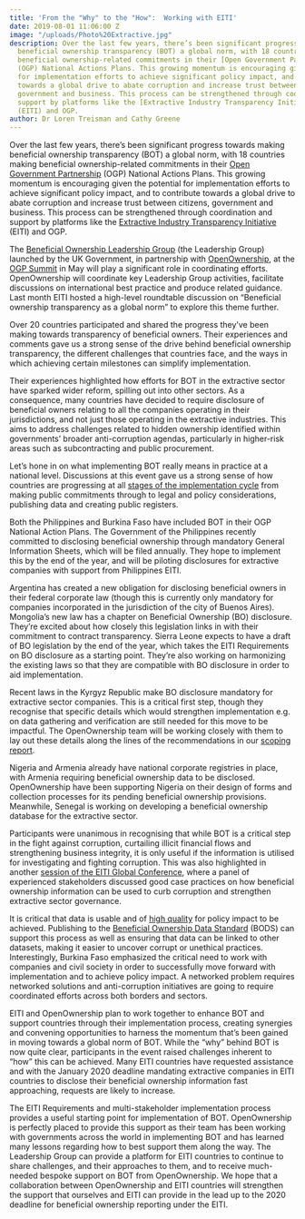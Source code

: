 ```yaml
---
title: 'From the "Why" to the "How":  Working with EITI'
date: 2019-08-01 11:06:00 Z
image: "/uploads/Photo%20Extractive.jpg"
description: Over the last few years, there’s been significant progress towards making
  beneficial ownership transparency (BOT) a global norm, with 18 countries making
  beneficial ownership-related commitments in their [Open Government Partnership](https://www.opengovpartnership.org/)
  (OGP) National Actions Plans. This growing momentum is encouraging given the potential
  for implementation efforts to achieve significant policy impact, and to contribute
  towards a global drive to abate corruption and increase trust between citizens,
  government and business. This process can be strengthened through coordination and
  support by platforms like the [Extractive Industry Transparency Initiative](https://eiti.org/)
  (EITI) and OGP.
author: Dr Loren Treisman and Cathy Greene
---
```


Over the last few years, there’s been significant progress towards making beneficial ownership transparency (BOT) a global norm, with 18 countries making beneficial ownership-related commitments in their [Open Government Partnership](https://www.opengovpartnership.org/) (OGP) National Actions Plans. This growing momentum is encouraging given the potential for implementation efforts to achieve significant policy impact, and to contribute towards a global drive to abate corruption and increase trust between citizens, government and business. This process can be strengthened through coordination and support by platforms like the [Extractive Industry Transparency Initiative](https://eiti.org/) (EITI) and OGP.

The [Beneficial Ownership Leadership Group](https://www.openownership.org/news/new-at-the-ogp-summit-openownership-and-uk-government-launch-a-major-collective-action-platform-and-we-scale-up-our-help-for-implementers/) (the Leadership Group) launched by the UK Government, in partnership with [OpenOwnership](https://www.openownership.org/), at the [OGP Summit](https://ogpsummit.org/en/) in May will play a significant role in coordinating efforts. OpenOwnership will coordinate key Leadership Group activities, facilitate discussions on international best practice and produce related guidance. Last month EITI hosted a high-level roundtable discussion on “Beneficial ownership transparency as a global norm” to explore this theme further.

Over 20 countries participated and shared the progress they’ve been making towards transparency of beneficial owners. Their experiences and comments gave us a strong sense of the drive behind beneficial ownership transparency, the different challenges that countries face, and the ways in which achieving certain milestones can simplify implementation.

Their experiences highlighted how efforts for BOT in the extractive sector have sparked wider reform, spilling out into other sectors. As a consequence, many countries have decided to require disclosure of beneficial owners relating to all the companies operating in their jurisdictions, and not just those operating in the extractive industries. This aims to address challenges related to hidden ownership identified within governments’ broader anti-corruption agendas, particularly in higher-risk areas such as subcontracting and public procurement.

Let’s hone in on what implementing BOT really means in practice at a national level. Discussions at this event gave us a strong sense of how countries are progressing at all [stages of the implementation cycle](https://www.openownership.org/guide/) from making public commitments through to legal and policy considerations, publishing data and creating public registers.

Both the Philippines and Burkina Faso have included BOT in their OGP National Action Plans. The Government of the Philippines recently committed to disclosing beneficial ownership through mandatory General Information Sheets, which will be filed annually. They hope to implement this by the end of the year, and will be piloting disclosures for extractive companies with support from Philippines EITI.

Argentina has created a new obligation for disclosing beneficial owners in their federal corporate law (though this is currently only mandatory for companies incorporated in the jurisdiction of the city of Buenos Aires). Mongolia’s new law has a chapter on Beneficial Ownership (BO) disclosure. They’re excited about how closely this legislation links in with their commitment to contract transparency. Sierra Leone expects to have a draft of BO legislation by the end of the year, which takes the EITI Requirements on BO disclosure as a starting point. They’re also working on harmonizing the existing laws so that they are compatible with BO disclosure in order to aid implementation.

Recent laws in the Kyrgyz Republic make BO disclosure mandatory for extractive sector companies. This is a critical first step, though they recognise that specific details which would strengthen implementation e.g. on data gathering and verification are still needed for this move to be impactful. The OpenOwnership team will be working closely with them to lay out these details along the lines of the recommendations in our [scoping report](https://www.openownership.org/uploads/opo-kyrgyz-republic-scoping-report.pdf).

Nigeria and Armenia already have national corporate registries in place, with Armenia requiring beneficial ownership data to be disclosed. OpenOwnership have been supporting Nigeria on their design of forms and collection processes for its pending beneficial ownership provisions. Meanwhile, Senegal is working on developing a beneficial ownership database for the extractive sector.

Participants were unanimous in recognising that while BOT is a critical step in the fight against corruption, curtailing illicit financial flows and strengthening business integrity, it is only useful if the information is utilised for investigating and fighting corruption. This was also highlighted in another [session of the EITI Global Conference](https://eiti.org/blog/who-owns-what-putting-face-to-name), where a panel of experienced stakeholders discussed good case practices on how beneficial ownership information can be used to curb corruption and strengthen extractive sector governance.

It is critical that data is usable and of [high quality](https://www.openownership.org/uploads/oo-characteristics-effective-bo-data.pdf) for policy impact to be achieved. Publishing to the [Beneficial Ownership Data Standard](https://standard.openownership.org/en/v0-1/) (BODS) can support this process as well as ensuring that data can be linked to other datasets, making it easier to uncover corrupt or unethical practices. Interestingly, Burkina Faso emphasized the critical need to work with companies and civil society in order to successfully move forward with implementation and to achieve policy impact. A networked problem requires networked solutions and anti-corruption initiatives are going to require coordinated efforts across both borders and sectors.

EITI and OpenOwnership plan to work together to enhance BOT and support countries through their implementation process, creating synergies and convening opportunities to harness the momentum that’s been gained in moving towards a global norm of BOT. While the “why” behind BOT is now quite clear, participants in the event raised challenges inherent to “how” this can be achieved. Many EITI countries have requested assistance and with the January 2020 deadline mandating extractive companies in EITI countries to disclose their beneficial ownership information fast approaching, requests are likely to increase.

The EITI Requirements and multi-stakeholder implementation process provides a useful starting point for implementation of BOT. OpenOwnership is perfectly placed to provide this support as their team has been working with governments across the world in implementing BOT and has learned many lessons regarding how to best support them along the way. The Leadership Group can provide a platform for EITI countries to continue to share challenges, and their approaches to them, and to receive much-needed bespoke support on BOT from OpenOwnership. We hope that a collaboration between OpenOwnership and EITI countries will strengthen the support that ourselves and EITI can provide in the lead up to the 2020 deadline for beneficial ownership reporting under the EITI.
